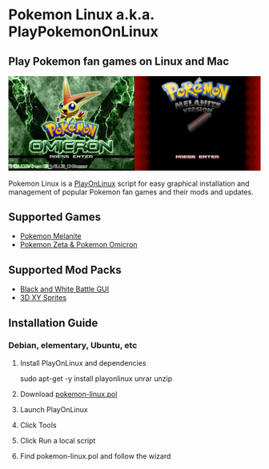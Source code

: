 Pokemon Linux a.k.a. PlayPokemonOnLinux
=======================================

## Play Pokemon fan games on Linux and Mac

![Omicron and Melanite screenshots](https://raw.githubusercontent.com/codygarver/pokemon-linux/master/images/omicron_melanite_screenshot.jpg)

Pokemon Linux is a [PlayOnLinux](http://www.playonlinux.com) script for easy graphical installation and management of popular Pokemon fan games and their mods and updates.

Supported Games
---------------

* [Pokemon Melanite](http://www.reddit.com/r/PokemonMelanite)
* [Pokemon Zeta & Pokemon Omicron](http://pokemonzo.cmdrd.com)

Supported Mod Packs
-------------------

* [Black and White Battle GUI](http://www.reddit.com/r/pokemonzetaomicron/comments/1xbnoi/black_white_texture_pack_updated/)
* [3D XY Sprites](http://www.reddit.com/r/pokemonzetaomicron/comments/26o09e/resource_pokemon_xy_animated_gifs_resized_and/)
<!--
## These are not yet supported:
* [Evolemon's Sprites](http://www.reddit.com/r/pokemonzetaomicron/comments/2ea4rq/estetic_gui_pack/)
* [MellyShy's Sprites](http://www.reddit.com/r/pokemonzetaomicron/comments/2609cf/mellys_zetaomicron_interface_overhaul/)
-->

Installation Guide
------------------
### Debian, elementary, Ubuntu, etc
1. Install PlayOnLinux and dependencies

    sudo apt-get -y install playonlinux unrar unzip

2. Download [pokemon-linux.pol](https://raw.githubusercontent.com/codygarver/pokemon-linux/master/pokemon-linux.pol)

3. Launch PlayOnLinux

4. Click Tools

5. Click Run a local script

6. Find pokemon-linux.pol and follow the wizard

<!--
### Fedora
1. Install PlayOnLinux and dependencies

2. Download [pokemon-linux.pol](https://raw.githubusercontent.com/codygarver/pokemon-linux/master/pokemon-linux.pol)

3. Launch PlayOnLinux

4. Click Tools

5. Click Run a local script

6. Find pokemon-linux.pol and follow the wizard
-->
